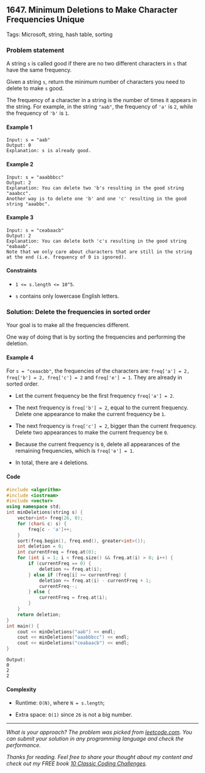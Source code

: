 ## 1647. Minimum Deletions to Make Character Frequencies Unique
Tags: Microsoft, string, hash table, sorting

### Problem statement

A string `s` is called good if there are no two different characters in `s` that have the same frequency.

Given a string `s`, return the minimum number of characters you need to delete to make `s` good.

The frequency of a character in a string is the number of times it appears in the string. For example, in the string `"aab"`, the frequency of `'a'` is `2`, while the frequency of `'b'` is `1`.

#### Example 1

```plaintext
Input: s = "aab"
Output: 0
Explanation: s is already good.
```

#### Example 2

```plaintext
Input: s = "aaabbbcc"
Output: 2
Explanation: You can delete two 'b's resulting in the good string "aaabcc".
Another way is to delete one 'b' and one 'c' resulting in the good string "aaabbc".
```

#### Example 3

```plaintext
Input: s = "ceabaacb"
Output: 2
Explanation: You can delete both 'c's resulting in the good string "eabaab".
Note that we only care about characters that are still in the string at the end (i.e. frequency of 0 is ignored).
```

#### Constraints

* `1 <= s.length <= 10^5`.
    
* `s` contains only lowercase English letters.
    

### Solution: Delete the frequencies in sorted order

Your goal is to make all the frequencies different.

One way of doing that is by sorting the frequencies and performing the deletion.

#### Example 4

For `s = "ceaacbb"`, the frequencies of the characters are: `freq['a'] = 2, freq['b'] = 2, freq['c'] = 2` and `freq['e'] = 1`. They are already in sorted order.

* Let the current frequency be the first frequency `freq['a'] = 2`.
    
* The next frequency is `freq['b'] = 2`, equal to the current frequency. Delete one appearance to make the current frequency be `1`.
    
* The next frequency is `freq['c'] = 2`, bigger than the current frequency. Delete two appearances to make the current frequency be `0`.
    
* Because the current frequency is `0`, delete all appearances of the remaining frequencies, which is `freq['e'] = 1`.
    
* In total, there are `4` deletions.
    

#### Code

```cpp
#include <algorithm>
#include <iostream>
#include <vector>
using namespace std;
int minDeletions(string s) {
    vector<int> freq(26, 0);
    for (char& c: s) {
        freq[c - 'a']++;
    }
    sort(freq.begin(), freq.end(), greater<int>());
    int deletion = 0;
    int currentFreq = freq.at(0);
    for (int i = 1; i < freq.size() && freq.at(i) > 0; i++) {
        if (currentFreq == 0) {
            deletion += freq.at(i);
        } else if (freq[i] >= currentFreq) {
            deletion += freq.at(i) - currentFreq + 1;
            currentFreq--;
        } else {
            currentFreq = freq.at(i);
        }
    }
    return deletion;
}
int main() {
    cout << minDeletions("aab") << endl;
    cout << minDeletions("aaabbbcc") << endl;
    cout << minDeletions("ceabaacb") << endl;
}
```

```plaintext
Output:
0
2
2
```

#### Complexity

* Runtime: `O(N)`, where `N = s.length`;
    
* Extra space: `O(1)` since `26` is not a big number.
    

---

*What is your approach? The problem was picked from [leetcode.com](https://leetcode.com/problems/minimum-deletions-to-make-character-frequencies-unique/). You can submit your solution in any programming language and check the performance.*

*Thanks for reading. Feel free to share your thought about my content and check out my FREE book [10 Classic Coding Challenges](https://store.nhutnguyen.com/l/10_classic).*